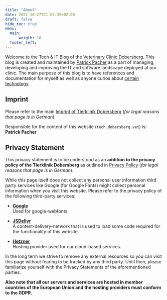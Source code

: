```yaml
---
title: "About"
date: 2021-10-27T21:02:39+02:00
draft: false
hide_toc: true
menu:
  main:
      weigth: 10
  footer_left:
---
```


Welcome to the Tech & IT Blog of the [Veterinary Clinic Dobersberg](//tierklinikdobersberg.at). This blog is created and maintained by [Patrick Pacher](/about-author/) as a part of managing, developing and improving the IT and software landscape deployed at our clinic. The main purpose of this blog is to have references and documentation for myself as well as anyone curios about [certain technology](/tags/). 

## Imprint

Please refer to the main [Imprint of Tierklinik Dobersberg](//tierklinikdobersberg.at/impressum/) (*for legal reasons that page is in German*).

Responsible for the content of this website (`tech.dobersberg.vet`) is:  
**Patrick Pacher**

## Privacy Statement

This privacy statement is to be understood as an **addition to the privacy policy of the Tierklinik Dobersberg** as outlined in [Privacy Policy](https://tierklinikdobersberg.at/datenschutz/) (*for legal reasons that page is in German*).

While this page itself does not collect any personal user information third party services like Google (for Google Fonts) might collect personal information when you visit this website. Please refer to the privacy policy of the following third-party services:

- [**Google**](https://policies.google.com/privacy)  
  Used for google-webfonts

- [**JSDelivr**](https://www.jsdelivr.com/terms/privacy-policy-jsdelivr-net)  
  A content-delivery-network that is used to load some code required for the functionality of this website.

- [**Hetzner**](https://www.hetzner.com/privacy-policy-notice)  
  Hosting provider used for our cloud-based services.

In the long term we strive to remove any external resources so you can visit this page without fearing to be tracked by any third party. Until then, please familiarize yourself with the Privacy Statements of the aforementioned parties. 

**Also note that all our servers and services are hosted in member countries of the European Union and the hosting providers must conform to the GDPR.**